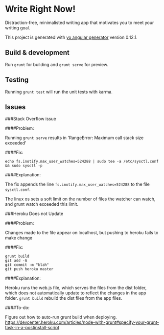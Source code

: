 # Write Right Now!

Distraction-free, minimalisted writing app that motivates you to meet your writing goal.

This project is generated with [yo angular generator](https://github.com/yeoman/generator-angular)
version 0.12.1.

## Build & development

Run `grunt` for building and `grunt serve` for preview.

## Testing

Running `grunt test` will run the unit tests with karma.

## Issues

###Stack Overflow issue

####Problem: 

Running `grunt serve` results in 'RangeError: Maximum call stack size exceeded'

####Fix:

```
echo fs.inotify.max_user_watches=524288 | sudo tee -a /etc/sysctl.conf && sudo sysctl -p
```

####Explanation:

The fix appends the line `fs.inotify.max_user_watches=524288` to the file `sysctl.conf`.

The linux os sets a soft limit on the number of files the watcher can watch, and grunt watch exceeded this limit.

###Heroku Does not Update

####Problem:

Changes made to the file appear on localhost, but pushing to heroku fails to make change

####Fix:
```
grunt build
git add -A
git commit -m "blah"
git push heroku master
```

####Explanation:

Heroku runs the web.js file, which serves the files from the dist folder, which does not automatically update to reflect the changes in the app folder. `grunt build` rebuild the dist files from the app files.

####To-do:

Figure out how to auto-run grunt build when deploying.
https://devcenter.heroku.com/articles/node-with-grunt#specify-your-grunt-task-in-a-postinstall-script

